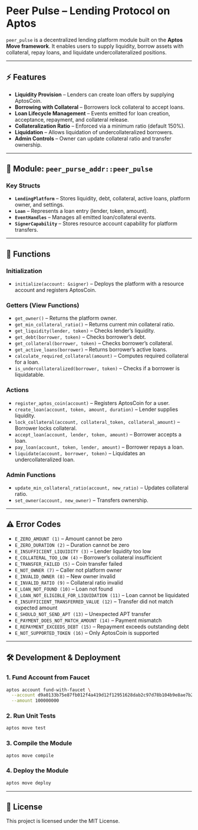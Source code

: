 # Peer Pulse – Lending Protocol on Aptos

`peer_pulse` is a decentralized lending platform module built on the **Aptos Move framework**.
It enables users to supply liquidity, borrow assets with collateral, repay loans, and liquidate undercollateralized positions.

---

## ⚡ Features

- **Liquidity Provision** – Lenders can create loan offers by supplying AptosCoin.
- **Borrowing with Collateral** – Borrowers lock collateral to accept loans.
- **Loan Lifecycle Management** – Events emitted for loan creation, acceptance, repayment, and collateral release.
- **Collateralization Ratio** – Enforced via a minimum ratio (default 150%).
- **Liquidation** – Allows liquidation of undercollateralized borrowers.
- **Admin Controls** – Owner can update collateral ratio and transfer ownership.

---

## 📂 Module: `peer_purse_addr::peer_pulse`

### Key Structs

- **`LendingPlatform`** – Stores liquidity, debt, collateral, active loans, platform owner, and settings.
- **`Loan`** – Represents a loan entry (lender, token, amount).
- **`EventHandles`** – Manages all emitted loan/collateral events.
- **`SignerCapability`** – Stores resource account capability for platform transfers.

---

## 🚀 Functions

### Initialization

- `initialize(account: &signer)` – Deploys the platform with a resource account and registers AptosCoin.

### Getters (View Functions)

- `get_owner()` – Returns the platform owner.
- `get_min_collateral_ratio()` – Returns current min collateral ratio.
- `get_liquidity(lender, token)` – Checks lender’s liquidity.
- `get_debt(borrower, token)` – Checks borrower’s debt.
- `get_collateral(borrower, token)` – Checks borrower’s collateral.
- `get_active_loans(borrower)` – Returns borrower’s active loans.
- `calculate_required_collateral(amount)` – Computes required collateral for a loan.
- `is_undercollateralized(borrower, token)` – Checks if a borrower is liquidatable.

### Actions

- `register_aptos_coin(account)` – Registers AptosCoin for a user.
- `create_loan(account, token, amount, duration)` – Lender supplies liquidity.
- `lock_collateral(account, collateral_token, collateral_amount)` – Borrower locks collateral.
- `accept_loan(account, lender, token, amount)` – Borrower accepts a loan.
- `pay_loan(account, token, lender, amount)` – Borrower repays a loan.
- `liquidate(account, borrower, token)` – Liquidates an undercollateralized loan.

### Admin Functions

- `update_min_collateral_ratio(account, new_ratio)` – Updates collateral ratio.
- `set_owner(account, new_owner)` – Transfers ownership.

---

## ⚠️ Error Codes

- `E_ZERO_AMOUNT (1)` – Amount cannot be zero
- `E_ZERO_DURATION (2)` – Duration cannot be zero
- `E_INSUFFICIENT_LIQUIDITY (3)` – Lender liquidity too low
- `E_COLLATERAL_TOO_LOW (4)` – Borrower’s collateral insufficient
- `E_TRANSFER_FAILED (5)` – Coin transfer failed
- `E_NOT_OWNER (7)` – Caller not platform owner
- `E_INVALID_OWNER (8)` – New owner invalid
- `E_INVALID_RATIO (9)` – Collateral ratio invalid
- `E_LOAN_NOT_FOUND (10)` – Loan not found
- `E_LOAN_NOT_ELIGIBLE_FOR_LIQUIDATION (11)` – Loan cannot be liquidated
- `E_INSUFFICIENT_TRANSFERRED_VALUE (12)` – Transfer did not match expected amount
- `E_SHOULD_NOT_SEND_APT (13)` – Unexpected APT transfer
- `E_PAYMENT_DOES_NOT_MATCH_AMOUNT (14)` – Payment mismatch
- `E_REPAYMENT_EXCEEDS_DEBT (15)` – Repayment exceeds outstanding debt
- `E_NOT_SUPPORTED_TOKEN (16)` – Only AptosCoin is supported

---

## 🛠️ Development & Deployment

### 1. Fund Account from Faucet

```bash
aptos account fund-with-faucet \
  --account d9a0133b75e87fb012f4a419d12f12951628dab2c97d78b104b9e8ae7b2f2aac \
  --amount 100000000
```

### 2. Run Unit Tests

```bash
aptos move test
```

### 3. Compile the Module

```bash
aptos move compile
```

### 4. Deploy the Module

```bash
aptos move deploy
```

---

## 📜 License

This project is licensed under the MIT License.
